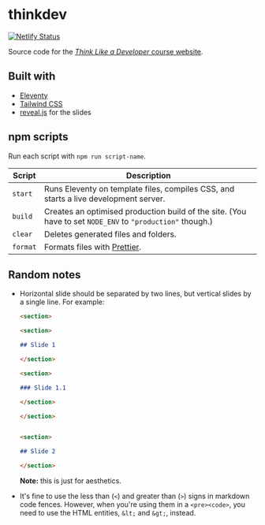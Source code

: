 # thinkdev

[![Netlify Status](https://api.netlify.com/api/v1/badges/9ddd2dd2-868a-4d60-bd4b-ea7bf90df7e8/deploy-status)](https://app.netlify.com/sites/thinkdev/deploys)

Source code for the [_Think Like a Developer_ course website](https://thinkdev.netlify.app/).

## Built with

- [Eleventy](https://www.11ty.dev/)
- [Tailwind CSS](https://tailwindcss.com/)
- [reveal.js](https://revealjs.com/) for the slides

## npm scripts

Run each script with `npm run script-name`.

<!-- prettier-ignore-start -->

**Script** | **Description**
-- | --
`start` | Runs Eleventy on template files, compiles CSS, and starts a live development server.
`build` | Creates an optimised production build of the site. (You have to set `NODE_ENV` to `"production"` though.)
`clear` | Deletes generated files and folders.
`format` | Formats files with [Prettier](https://prettier.io/).

<!-- prettier-ignore-end -->

## Random notes

* Horizontal slide should be separated by two lines, but vertical slides by a single line. For example:
   ```md
   <section>

   <section>

   ## Slide 1

   </section>

   <section>

   ### Slide 1.1

   </section>

   </section>


   <section>

   ## Slide 2

   </section>
   ```
   **Note:** this is just for aesthetics.

* It's fine to use the less than (`<`) and greater than (`>`) signs in markdown code fences. However, when you're using them in a `<pre><code>`, you need to use the HTML entities, `&lt;` and `&gt;`, instead.
